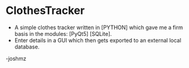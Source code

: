 # ClothesTracker
- A simple clothes tracker written in [PYTHON] which gave me a firm basis in the modules: [PyQt5] [SQLite].
- Enter details in a GUI which then gets exported to an external local database.

-joshmz
